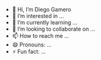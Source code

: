 - 👋 Hi, I’m Diego Gamero
- 👀 I’m interested in ...
- 🌱 I’m currently learning ...
- 💞️ I’m looking to collaborate on ...
- 📫 How to reach me ...
- 😄 Pronouns: ...
- ⚡ Fun fact: ...

<!---
diegogameroc/diegogameroc is a ✨ special ✨ repository because its `README.md` (this file) appears on your GitHub profile.
You can click the Preview link to take a look at your changes.
--->
